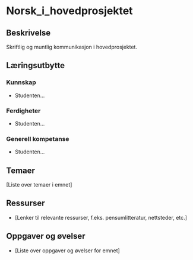 # Norsk_i_hovedprosjektet

## Beskrivelse

Skriftlig og muntlig kommunikasjon i hovedprosjektet.

## Læringsutbytte

### Kunnskap
* Studenten...

### Ferdigheter
* Studenten...

### Generell kompetanse
* Studenten...

## Temaer

[Liste over temaer i emnet]

## Ressurser

*   [Lenker til relevante ressurser, f.eks. pensumlitteratur, nettsteder, etc.]

## Oppgaver og øvelser

*   [Liste over oppgaver og øvelser for emnet]
